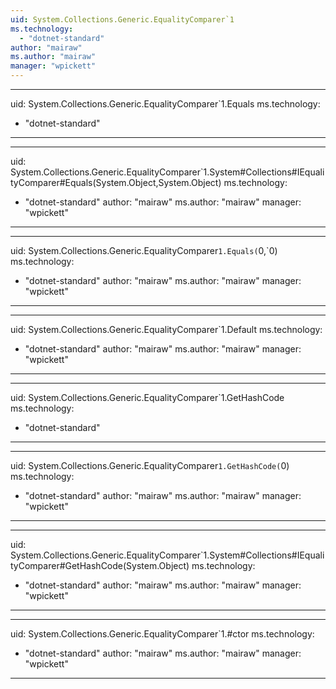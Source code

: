 ```yaml
---
uid: System.Collections.Generic.EqualityComparer`1
ms.technology: 
  - "dotnet-standard"
author: "mairaw"
ms.author: "mairaw"
manager: "wpickett"
---
```


---
uid: System.Collections.Generic.EqualityComparer`1.Equals
ms.technology: 
  - "dotnet-standard"
---

---
uid: System.Collections.Generic.EqualityComparer`1.System#Collections#IEqualityComparer#Equals(System.Object,System.Object)
ms.technology: 
  - "dotnet-standard"
author: "mairaw"
ms.author: "mairaw"
manager: "wpickett"
---

---
uid: System.Collections.Generic.EqualityComparer`1.Equals(`0,`0)
ms.technology: 
  - "dotnet-standard"
author: "mairaw"
ms.author: "mairaw"
manager: "wpickett"
---

---
uid: System.Collections.Generic.EqualityComparer`1.Default
ms.technology: 
  - "dotnet-standard"
author: "mairaw"
ms.author: "mairaw"
manager: "wpickett"
---

---
uid: System.Collections.Generic.EqualityComparer`1.GetHashCode
ms.technology: 
  - "dotnet-standard"
---

---
uid: System.Collections.Generic.EqualityComparer`1.GetHashCode(`0)
ms.technology: 
  - "dotnet-standard"
author: "mairaw"
ms.author: "mairaw"
manager: "wpickett"
---

---
uid: System.Collections.Generic.EqualityComparer`1.System#Collections#IEqualityComparer#GetHashCode(System.Object)
ms.technology: 
  - "dotnet-standard"
author: "mairaw"
ms.author: "mairaw"
manager: "wpickett"
---

---
uid: System.Collections.Generic.EqualityComparer`1.#ctor
ms.technology: 
  - "dotnet-standard"
author: "mairaw"
ms.author: "mairaw"
manager: "wpickett"
---
